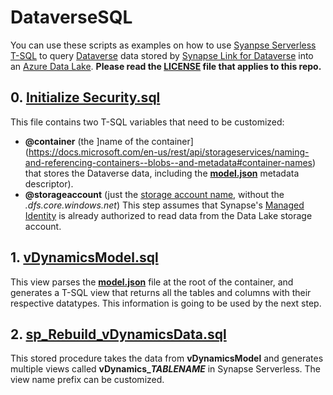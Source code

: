 # DataverseSQL

You can use these scripts as examples on how to use [Syanpse Serverless](https://docs.microsoft.com/en-us/azure/synapse-analytics/sql/on-demand-workspace-overview) [T-SQL](https://docs.microsoft.com/en-us/azure/synapse-analytics/sql/overview-features) to query [Dataverse](https://docs.microsoft.com/en-us/power-apps/maker/data-platform/data-platform-intro) data stored by [Synapse Link for Dataverse](https://docs.microsoft.com/en-us/power-apps/maker/data-platform/export-to-data-lake) into an [Azure Data Lake](https://docs.microsoft.com/en-us/azure/storage/blobs/data-lake-storage-introduction). **Please read the [LICENSE](https://github.com/DavidAzofeifa/DataverseSQL/blob/main/LICENSE) file that applies to this repo.**



## 0. [Initialize Security.sql](https://github.com/DavidAzofeifa/DataverseSQL/blob/main/0.%20Initialize%20Security.sql)
This file contains two T-SQL variables that need to be customized:
- **@container** (the ]name of the container](https://docs.microsoft.com/en-us/rest/api/storageservices/naming-and-referencing-containers--blobs--and-metadata#container-names) that stores the Dataverse data, including the **[model.json](https://docs.microsoft.com/en-us/common-data-model/model-json)** metadata descriptor).
- **@storageaccount** (just the [storage account name](https://docs.microsoft.com/en-us/azure/storage/common/storage-account-overview#storage-account-name), without the *.dfs.core.windows.net*)
This step assumes that Synapse's [Managed Identity](https://docs.microsoft.com/en-us/azure/storage/blobs/authorize-managed-identity) is already authorized to read data from the Data Lake storage account.

## 1. [vDynamicsModel.sql](https://github.com/DavidAzofeifa/DataverseSQL/blob/main/1.%20vDynamicsModel.sql)
This view parses the **[model.json](https://docs.microsoft.com/en-us/common-data-model/model-json)** file at the root of the container, and generates a T-SQL view that returns all the tables and columns with their respective datatypes. This information is going to be used by the next step.


## 2. [sp_Rebuild_vDynamicsData.sql](https://github.com/DavidAzofeifa/DataverseSQL/blob/main/2.%20sp_Rebuild_vDynamicsData.sql)
This stored procedure takes the data from **vDynamicsModel** and generates multiple views called **vDynamics_*TABLENAME*** in Synapse Serverless. The view name prefix can be customized.
